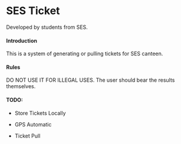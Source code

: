 # SES Ticket

Developed by students from SES.

#### Introduction

This is a system of generating or pulling tickets for SES canteen.

#### Rules

DO NOT USE IT FOR ILLEGAL USES. The user should bear the results themselves.

#### TODO:

- Store Tickets Locally

- GPS Automatic

- Ticket Pull

